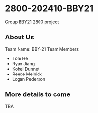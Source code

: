 # 2800-202410-BBY21
Group BBY21 2800 project
## About Us
Team Name: BBY-21
Team Members: 
- Tom He
- Ryan Jiang
- Kohei Dunnet
- Reece Melnick
- Logan Pederson
## More details to come
TBA